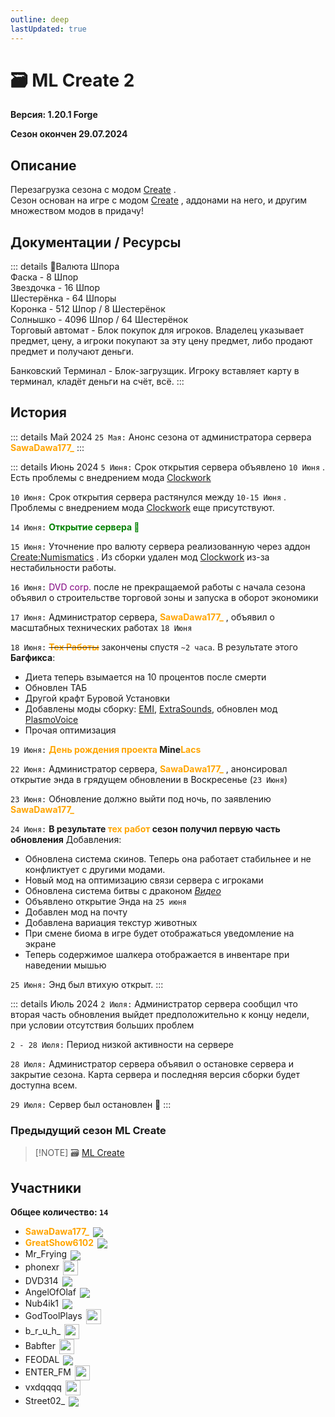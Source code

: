```yaml
---
outline: deep
lastUpdated: true
---
```


# 🗃️ ML Create 2

**Версия: 1.20.1 Forgе**

**Сезон окончен 29.07.2024**

## Описание

Перезагрузка сезона с модом [Create](https://www.curseforge.com/minecraft/mc-mods/create) . <br />
Сезон основан на игре с модом [Create](https://www.curseforge.com/minecraft/mc-mods/create) , аддонами на него, и другим множеством модов в придачу!

## Документации / Ресурсы
<Links :items="[
    { 
        name: 'Карта Сервера', 
        link: 'ml-create-2/server-map', 
        icon: 'fas fa-inbox'
    },
    { 
        name: 'Сборка', 
        link: 'ml-create-2/modpack', 
        icon: 'fas fa-box-open'
    },
    { 
        name: 'FlectoneChat', 
        link: 'ml-create-2/flectone-chat', 
        icon: 'fas fa-comment-dots'
    },
  ]"
/>


::: details 💸Валюта <!-- nogger -->
<Links :items="[{ name: 'Create:Numismatics', link: 'https://modrinth.com/mod/numismatics', image: 'https://cdn.modrinth.com/data/Jdbbtt0i/76780a6d2fc792ff55d613cbc8041c80b0814bfd_96.webp' }]"/>
Шпора <br/>
Фаска - 8  Шпор <br/>
Звездочка - 16 Шпор<br/>
Шестерёнка - 64 Шпоры <br/>
Коронка - 512 Шпор / 8 Шестерёнок<br/>
Солнышко - 4096 Шпор / 64 Шестерёнок<br/>
Торговый автомат - Блок покупок для игроков. Владелец указывает предмет, цену, а игроки покупают за эту цену предмет, либо  продают предмет и получают деньги.<br/>

Банковский Терминал - Блок-загрузщик. Игроку вставляет карту  в терминал, кладёт деньги на счёт, всё.
:::




## История

::: details Май 2024
    `25 Мая:` Анонс сезона от администратора сервера **<span style="color: orange;">SawaDawa177_</span>**
:::

::: details Июнь 2024
`5 Июня:` Срок открытия сервера объявлено `10 Июня` . Есть проблемы с внедрением мода [Clockwork](https://www.curseforge.com/minecraft/mc-mods/create-clockwork)

`10 Июня:` Срок открытия сервера растянулся между `10-15 Июня` . Проблемы с внедрением мода [Clockwork](https://www.curseforge.com/minecraft/mc-mods/create-clockwork)  еще присутствуют.

`14 Июня:` **<span style="color: green;">Открытие сервера 🎂</span>**

`15 Июня:` Уточнение про валюту сервера реализованную через аддон [Create:Numismatics](https://modrinth.com/mod/numismatics) .
Из сборки удален мод [Clockwork](https://www.curseforge.com/minecraft/mc-mods/create-clockwork) из-за нестабильности работы.

`16 Июня:` <span style="color: purple;">DVD corp.</span> после не прекращаемой работы с начала сезона объявил о строительстве торговой зоны и запуска в оборот экономики

`17 Июня:` Администратор сервера, **<span style="color: orange;">SawaDawa177_</span>**  , объявил о масштабных технических работах `18 Июня`

`18 Июня:` **~~<span style="color: orange;">Тех Работы</span>~~**  закончены спустя `~2 часа`.
В результате этого **Багфикса**:  

- Диета теперь взымается на 10 процентов после смерти
- Обновлен ТАБ
- Другой крафт Буровой Установки
- Добавлены моды сборку:  [EMI](https://www.curseforge.com/minecraft/mc-mods/emi), [ExtraSounds](https://www.curseforge.com/minecraft/mc-mods/extrasounds-forge), обновлен мод [PlasmoVoice](https://www.curseforge.com/minecraft/mc-mods/plasmo-voice)
- Прочая оптимизация

`19 Июня:` **<span style="color: orange;">День рождения проекта</span> Mine<span style="color: orange;">Lacs</span>**

`22 Июня:` Администратор сервера, **<span style="color: orange;">SawaDawa177_</span>** , анонсировал открытие энда в грядущем обновлении в Воскресенье (`23 Июня`)

`23 Июня:` Обновление должно выйти под ночь, по заявлению **<span style="color: orange;">SawaDawa177_</span>**  

`24 Июня:` **В результате <span style="color: orange;">тех работ</span> сезон получил первую часть обновления**
Добавления:

- Обновлена система скинов. Теперь она работает стабильнее и не конфликтует с другими модами.
- Новый мод на оптимизацию связи сервера с игроками
- Обновлена система битвы с драконом *[Видео](https://www.youtube.com/watch?v=gmK0zj07qsE)*
- Объявлено открытие Энда на `25 июня`
- Добавлен мод на почту
- Добавлена вариация текстур животных
- При смене биома в игре будет отображаться уведомление на экране
- Теперь содержимое шалкера отображается в инвентаре при наведении мышью

`25 Июня:` Энд был втихую открыт.
:::

::: details Июль 2024
`2 Июля:` Администратор сервера сообщил что вторая часть обновления выйдет предположительно к концу недели, при условии отсутствия больших проблем

`2 - 28 Июля:` Период низкой активности на сервере

`28 Июля:` Администратор сервера объявил о остановке сервера и закрытие сезона. Карта сервера и последняя версия сборки будет доступна всем.

`29 Июля:` Сервер был остановлен 🔴
:::

### Предыдущий сезон ML Create

> [!NOTE] 🗃️ <a href="ml-create">ML Create </a>

## Участники

**Общее количество: `14`**

- **<span style="color: orange;">SawaDawa177_</span>** <img src="https://api.mineatar.io/face/0c81442c240b4087851ff50f3d8fd589?scale=3" style="display: inline; margin: 0 2px; vertical-align: middle;" />
- **<span style="color: orange;">GreatShow6102</span>** <img src="https://api.mineatar.io/face/ceb1b631-d2ff-4166-8458-e4c8498e1248?scale=3" style="display: inline; margin: 0 2px; vertical-align: middle;" />
- Mr_Frying <img src="https://api.mineatar.io/face/8a587fdf-a714-42db-b460-cac37bfaaaeb?scale=3" style="display: inline; margin: 0 2px; vertical-align: middle;" />
- phonexr <img src="/minecraft/playerHeads/steveHead.png" style="display: inline; margin: 0 2px; vertical-align: middle;" width="24" height="24"/>
- DVD314 <img src="https://api.mineatar.io/face/9806b0b5-baa2-48c6-b70e-64af239a78eb?scale=3" style="display: inline; margin: 0 2px; vertical-align: middle;" />
- AngelOfOlaf <img src="https://api.mineatar.io/face/e1f7457b-aca5-4e61-b416-b1368057a4fe?scale=3" style="display: inline; margin: 0 2px; vertical-align: middle;" />
- Nub4ik1  <img src="https://api.mineatar.io/face/d2b496f0-c2b0-4849-8dee-a6bda731a7eb?scale=3" style="display: inline; margin: 0 2px; vertical-align: middle;" />
- GodToolPlays  <img src="/minecraft/playerHeads/steveHead.png" style="display: inline; margin: 0 2px; vertical-align: middle;" width="24" height="24"/>
- b_r_u_h_  <img src="/minecraft/playerHeads/steveHead.png" style="display: inline; margin: 0 2px; vertical-align: middle;" width="24" height="24"/>
- Babfter  <img src="/minecraft/playerHeads/steveHead.png" style="display: inline; margin: 0 2px; vertical-align: middle;" width="24" height="24"/>
- FEODAL  <img src="https://api.mineatar.io/face/fb9a3e77-cdfa-4161-b16f-7326eef5e85b?scale=3" style="display: inline; margin: 0 2px; vertical-align: middle;" />
- ENTER_FM  <img src="/minecraft/playerHeads/steveHead.png" style="display: inline; margin: 0 2px; vertical-align: middle;" width="24" height="24"/>
- vxdqqqq <img src="/minecraft/playerHeads/steveHead.png" style="display: inline; margin: 0 2px; vertical-align: middle;" width="24" height="24"/>
- Street02_  <img src="https://api.mineatar.io/face/7cb844d1-e394-4cf2-9707-0a95aefffca4?scale=3" style="display: inline; margin: 0 2px; vertical-align: middle;" />
